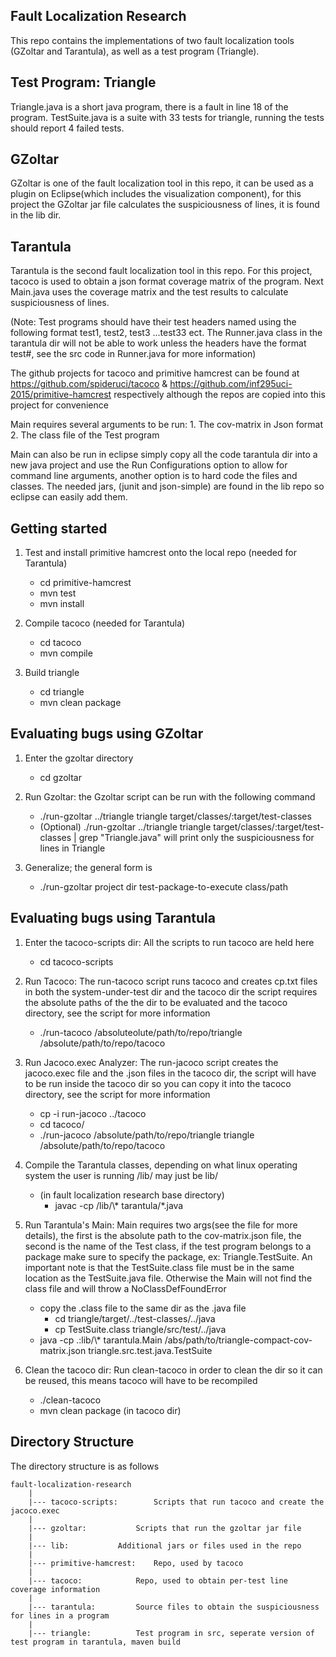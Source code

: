 Fault Localization Research 
---------------------------
This repo contains the implementations of two fault localization tools (GZoltar and Tarantula), 
as well as a test program (Triangle).

Test Program: Triangle
----------------------
Triangle.java is a short java program, there is a fault in line 18 of the program.
TestSuite.java is a suite with 33 tests for triangle, running the tests should report 4 failed tests.

GZoltar
-------
GZoltar is one of the fault localization tool in this repo, it can be used as a plugin on Eclipse(which includes the visualization component), 
for this project the GZoltar jar file calculates the suspiciousness of lines, it is found in the lib dir. 

Tarantula
---------
Tarantula is the second fault localization tool in this repo. For this project, tacoco is used to obtain a json format coverage matrix of the program.
Next Main.java uses the coverage matrix and the test results to calculate suspiciousness of lines.

(Note: Test programs should have their test headers named using the following format test1, test2, test3 ...test33 ect. The Runner.java class in the tarantula
dir will not be able to work unless the headers have the format test#, see the src code in Runner.java for more information)

The github projects for tacoco and primitive hamcrest can be found at https://github.com/spideruci/tacoco & https://github.com/inf295uci-2015/primitive-hamcrest 
respectively although the repos are copied into this project for convenience

Main requires several arguments to be run:
	1. The cov-matrix in Json format
	2. The class file of the Test program

Main can also be run in eclipse simply copy all the code tarantula dir into a new java project and use the Run Configurations option to allow for command line arguments, another option is to hard code the files and classes. The needed jars, (junit and json-simple) are found in the lib repo so  eclipse can easily add them. 

Getting started
---------------
1. Test and install primitive hamcrest onto the local repo (needed for Tarantula)
	- cd primitive-hamcrest
	- mvn test
	- mvn install

2. Compile tacoco (needed for Tarantula)
	- cd tacoco
	- mvn compile

3. Build triangle
	- cd triangle
	- mvn clean package

Evaluating bugs using GZoltar
-----------------------------
1. Enter the gzoltar directory
	- cd gzoltar

2. Run Gzoltar: the Gzoltar script can be run with the following command
	- ./run-gzoltar ../triangle triangle target/classes/:target/test-classes
	- (Optional) ./run-gzoltar ../triangle triangle target/classes/:target/test-classes | grep "Triangle.java" will print only the suspiciousness for lines in Triangle

3. Generalize; the general form is 
	- ./run-gzoltar project dir test-package-to-execute class/path


Evaluating bugs using Tarantula
-------------------------------
1. Enter the tacoco-scripts dir: All the scripts to run tacoco are held here
	- cd tacoco-scripts

2. Run Tacoco: The run-tacoco script runs tacoco and creates cp.txt files in both the system-under-test dir and the tacoco dir the script requires the absolute paths of the
the dir to be evaluated and the tacoco directory, see the script for more information 
	- ./run-tacoco /absoluteolute/path/to/repo/triangle /absolute/path/to/repo/tacoco

3. Run Jacoco.exec Analyzer: The run-jacoco script creates the jacoco.exec file and the .json files in the tacoco dir, the script will have to be run inside the tacoco dir so you can copy it into the tacoco directory, see the script for more information 
	- cp -i run-jacoco ../tacoco
	- cd tacoco/
	- ./run-jacoco /absolute/path/to/repo/triangle triangle /absolute/path/to/repo/tacoco

4. Compile the Tarantula classes, depending on what linux operating system the user is running /lib/ may just be lib/ 
	- (in fault localization research base directory)
		- javac -cp /lib/\\\* tarantula/\*.java
		

5. Run Tarantula's Main: Main requires two args(see the file for more details), the first is the absolute path to the cov-matrix.json file, the second is the name of the Test class, if the test program belongs to a package make sure to specify the package, ex: Triangle.TestSuite. An important note is that the TestSuite.class file must be in the same location as the TestSuite.java file. Otherwise the Main will not find the class file and will throw a NoClassDefFoundError   	
	- copy the .class file to the same dir as the .java file
		- cd triangle/target/../test-classes/../java
		- cp TestSuite.class triangle/src/test/../java 
	- java -cp .:lib/\\\* tarantula.Main /abs/path/to/triangle-compact-cov-matrix.json triangle.src.test.java.TestSuite

6. Clean the tacoco dir: Run clean-tacoco in order to clean the dir so it can be reused, this means tacoco will have to be recompiled
	- ./clean-tacoco
	- mvn clean package (in tacoco dir)

Directory Structure
-------------------
The directory structure is as follows
	
	fault-localization-research
		|
		|--- tacoco-scripts:		Scripts that run tacoco and create the jacoco.exec
		|
		|--- gzoltar:			Scripts that run the gzoltar jar file
		|
		|--- lib:			Additional jars or files used in the repo
		|
		|--- primitive-hamcrest:	Repo, used by tacoco
		|
		|--- tacoco:			Repo, used to obtain per-test line coverage information
		|
		|--- tarantula:			Source files to obtain the suspiciousness for lines in a program
		|
		|--- triangle:			Test program in src, seperate version of test program in tarantula, maven build


	




